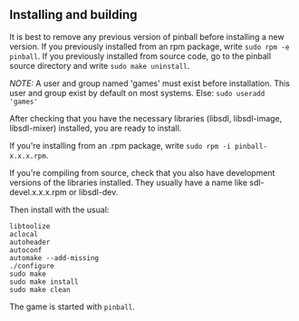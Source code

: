 ## Installing and building

It is best to remove any previous version of pinball before installing a new
version. If you previously installed from an rpm package, write 
```sudo rpm -e pinball```. If you previously installed from source code, go 
to the pinball source directory 
and write ```sudo make uninstall```.

_NOTE:_ A user and group named 'games' must exist before installation. This
user and group exist by default on most systems. Else:
```sudo useradd 'games'```

After checking that you have the necessary libraries (libsdl, libsdl-image, 
libsdl-mixer) installed, you are ready to install. 

If you're installing from an .rpm package, write 
```sudo rpm -i pinball-x.x.x.rpm```.

If you're compiling from source, check that you also have development versions 
of the libraries installed. They usually have a name like sdl-devel.x.x.x.rpm 
or libsdl-dev. 

Then install with the usual:

~~~
libtoolize
aclocal
autoheader
autoconf
automake --add-missing
./configure
sudo make
sudo make install
sudo make clean
~~~

The game is started with ```pinball```.
